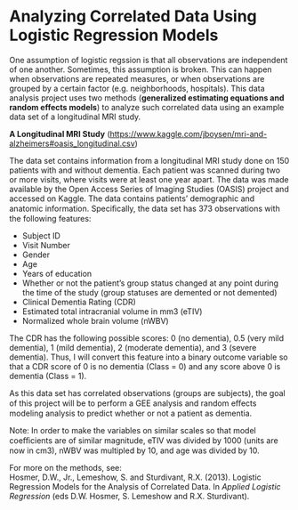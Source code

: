 # Analyzing Correlated Data Using Logistic Regression Models

One assumption of logistic regssion is that all observations are independent of one another. Sometimes, this assumption is broken. This can happen when observations are repeated measures, or when observations are grouped by a certain factor (e.g. neighborhoods, hospitals). 
This data analysis project uses two methods (**generalized estimating equations and random effects models**) to analyze such correlated data using an example data set of a longitudinal MRI study.

**A Longitudinal MRI Study** (https://www.kaggle.com/jboysen/mri-and-alzheimers#oasis_longitudinal.csv)

The data set contains information from a longitudinal MRI study done on 150 patients with and without dementia. Each patient was scanned during two or more visits, where visits were at least one year apart. The data was made available by the Open Access Series of Imaging Studies (OASIS) project and accessed on Kaggle. The data contains patients’ demographic and anatomic information. Speciﬁcally, the data set has 373 observations with the following features:

* Subject ID 
* Visit Number 
* Gender 
* Age 
* Years of education 
* Whether or not the patient’s group status changed at any point during the time of the study (group statuses are demented or not demented) 
* Clinical Dementia Rating (CDR) 
* Estimated total intracranial volume in mm3 (eTIV) 
* Normalized whole brain volume (nWBV) 

The CDR has the following possible scores: 0 (no dementia), 0.5 (very mild dementia), 1 (mild dementia), 2 (moderate dementia), and 3 (severe dementia). Thus, I will convert this feature into a binary outcome variable so that a CDR score of 0 is no dementia (Class = 0) and any score above 0 is dementia (Class = 1). 

As this data set has correlated observations (groups are subjects), the goal of this project will be to perform a GEE analysis and random eﬀects modeling analysis to predict whether or not a patient as dementia. 

Note: In order to make the variables on similar scales so that model coeﬃcients are of similar magnitude, eTIV was divided by 1000 (units are now in cm3), nWBV was multipled by 10, and age was divided by 10.

For more on the methods, see:  
Hosmer, D.W., Jr., Lemeshow, S. and Sturdivant, R.X. (2013). Logistic Regression Models for the Analysis of Correlated Data. In *Applied Logistic Regression* (eds D.W. Hosmer, S. Lemeshow and R.X. Sturdivant).
